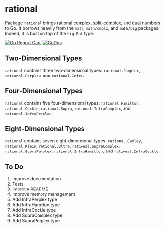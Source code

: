 # rational

Package `rational` brings rational [complex](https://en.wikipedia.org/wiki/Complex_number), [split-complex](https://en.wikipedia.org/wiki/Split-complex_number), and [dual](https://en.wikipedia.org/wiki/Dual_number) numbers to Go. It borrows heavily from the `math`, `math/cmplx`, and `math/big` packages. Indeed, it is built on top of the `big.Rat` type.

[![Go Report Card](https://goreportcard.com/badge/gojp/goreportcard)](https://goreportcard.com/report/github.com/meirizarrygelpi/rational) [![GoDoc](https://godoc.org/github.com/meirizarrygelpi/rational?status.svg)](https://godoc.org/github.com/meirizarrygelpi/rational)

## Two-Dimensional Types

`rational` contains three two-dimensional types: `rational.Complex`, `rational.Perplex`, and `rational.Infra`.

## Four-Dimensional Types

`rational` contains five four-dimensional types: `rational.Hamilton`, `rational.Cockle`, `rational.Supra`, `rational.InfraComplex`, and `rational.InfraPerplex`.

## Eight-Dimensional Types

`rational` contains seven eight-dimensional types: `rational.Cayley`, `rational.Klein`, `rational.Ultra`, `rational.SupraComplex`, `rational.SupraPerplex`, `rational.InfraHamilton`, and `rational.InfraCockle`.

## To Do

1. Improve documentation
1. Tests
1. Improve README
1. Improve memory management
1. Add InfraPerplex type
1. Add InfraHamilton type
1. Add InfraCockle type
1. Add SupraComplex type
1. Add SupraPerplex type